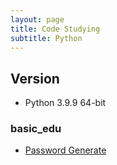 ```yaml
---
layout: page
title: Code Studying
subtitle: Python
---
```


## Version

- Python 3.9.9 64-bit

### basic_edu
- [Password Generate](https://github.com/m3yhapr14th/basic_edu/blob/main/pw_generate.py)